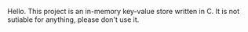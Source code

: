 Hello. This project is an in-memory key-value store written in C. It is not sutiable for anything, please don't use it. 
